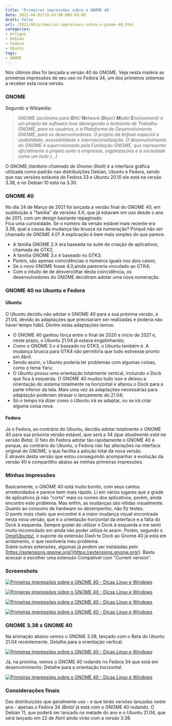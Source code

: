 ```yaml
---
title: 'Primeiras impressões sobre o GNOME 40'
date: 2021-04-01T19:43:00.009-03:00
draft: false
url: /2021/04/primeiras-impressoes-sobre-o-gnome-40.html
categories:
- Artigos
- Debian
- Fedora
- Ubuntu
tags: 
- GNOME
---
```


Nos últimos dias foi lançada a versão 40 do GNOME. Veja nesta matéria as primeiras impressões de seu uso no Fedora 34, um dos primeiros sistemas a receber esta nova versão.

### GNOME

  
Segundo a Wikipédia:  

> _GNOME (acrônimo para **G**NU **N**etwork **O**bject **M**odel **E**nvironment) é um projeto de software livre abrangendo o Ambiente de Trabalho GNOME, para os usuários, e a Plataforma de Desenvolvimento GNOME, para os desenvolvedores. O projeto dá ênfase especial a usabilidade, acessibilidade e internacionalização. O desenvolvimento do GNOME é supervisionado pela Fundação GNOME, que representa oficialmente o projeto junto a empresas, organizações e a sociedade como um todo (...)_

O GNOME _(também chamado de Gnome-Shell)_ é a interface gráfica utilizada como padrão nas distribuições Debian, Ubuntu e Fedora, sendo que nas versões estáveis do Fedora 33 e Ubuntu 20.10 ele está na versão 3.38, e no Debian 10 está na 3.30.  
  

### GNOME 40

  
No dia 24 de Março de 2021 foi lançada a versão final do GNOME 40, em sustituição à "família" de versões 3.X, que já estavam em uso desde o ano de 2011, com um design bastante repaginado.  
Fica uma curiosidade. Se o número da versão estável mais recente era 3.38, qual a causa da mudança tão brusca na numeração? Porquẽ não ser chamado de GNOME 4.0? A explicação é bem mais simples do que parece.  

*   A família GNOME 2.X era baseada na suíte de criação de aplicativos, chamada de GTK2;
*   A família GNOME 3.x é baseado no GTK3;
*   Porém, são apenas coincidências o números iguais nos dois casos;
*   Se o novo GNOME fosse 4.0,ainda pareceria vinculado ao GTK4;
*   Com o intuito de de desvencilhar desta coincidência, os desenvolvedores do GNOME decidiram adotar uma nova numeração.

  

### GNOME 40 no Ubuntu e Fedora

  

#### Ubuntu

  
O Ubuntu decidiu não adotar o GNOME 40 para a sua próxima versão, a 21.04, devido às adaptações que precisariam ser realizadas e ṕoderia não haver tempo hábil. Dentre estas adaptações temos:  

*   O GNOME 40 ganhou força entre o final de 2020 e início de 2021 e, neste prazo, o Ubuntu 21.04 já estava engatinhando;
*   Como o GNOME 3.x é baseado no GTK3, o Ubuntu também é. A mudança brusca para GTK4 não permitiria que tudo estivesse pronto em Abril.
*   Sendo assim, o Ubuntu poderia ter problemas com algumas coisas, como o tema Yaru;
*   O Ubuntu possui uma orientação totalmente vertical, incluindo o Dock que fica à esquerda. O GNOME 40 mudou tudo isso e deixou a orientação do sistema totalmente na horizontal e alterou o Dock para a parte inferior da tela. Mais uma vez as adaptações necessárias para adaptação poderiam atrasar o lançamento do 21.04;
*   Só o tempo irá dizer como o Ubuntu irá se adaptar, ou se irá criar alguma coisa nova.

  

#### Fedora

  
Já o Fedora, ao contrário do Ubuntu, decidiu adotar totalmente o GNOME 40 para sua próxima versão estável, que será a 34 _(que atualmente está na versão Beta)_. O fato do Fedora adotar tão rapidamente o GNOME 40 é porque, ao contrário do Ubuntu, o Fedora não faz alterações na interface original do GNOME, o que facilita a adoção total da nova versão.  
É através desta versão que estou conseguindo acompanhar a evolução da versão 40 e compartilho abaixo as minhas primeiras impressões.  
  

### Minhas impressões

  
Basicamente, o GNOME 40 está muito bonito, com seus cantos arredondados e parece bem mais rápido. Li em vários lugares que a grade de aplicativos já não "corta" mais os nomes dos aplicativos, porém, ainda encontro este problema. Mas enfim, as mudanças são nítidas visualmente. Quanto ao consumo de hardware ou desempenho, não fiz testes.  
O ponto mais chato que encontrei é a maior mudança visual encontrada nesta nova versão, que é a orientação horizontal da interface e a falta do Dock à esquerda. Sempre gostei de utilizar o Dock à esquerda e me senti muito incomodado em ainda não poder utilizá-lo assim. Porém, segundo o [Omg!Ubuntu!](https://www.omgubuntu.co.uk/2021/04/dash-to-dock-gnome-40-support), o suporte da extensão Dash to Dock ao Gnome 40 já está em andamento, o que resolveria meu problema.  
Sobre outras extensões, algumas já podem ser instaladas pelo [https://extensions.gnome.org/](https://extensions.gnome.org/). Basta acessar e escolher uma extensão Compatível com "Current version".  
  

### Screenshots

  

[![Primeiras impressões sobre o GNOME 40 - Dicas Linux e Windows](https://1.bp.blogspot.com/-G9TmcHnvqAY/YGY0fL1Xg8I/AAAAAAAAR9o/myXCxjJ8CJALjcKRaKadVV-VqpmNlC6oQCNcBGAsYHQ/s600/01.png "Primeiras impressões sobre o GNOME 40 - Dicas Linux e Windows")](https://1.bp.blogspot.com/-G9TmcHnvqAY/YGY0fL1Xg8I/AAAAAAAAR9o/myXCxjJ8CJALjcKRaKadVV-VqpmNlC6oQCNcBGAsYHQ/s1366/01.png)

[![Primeiras impressões sobre o GNOME 40 - Dicas Linux e Windows](https://1.bp.blogspot.com/-8h1yiY3llS4/YGY0fHNDpfI/AAAAAAAAR9s/Q9TYc3eVrUEtlPomdkT2Tr7wAqb9wZ0DwCNcBGAsYHQ/s600/02.png "Primeiras impressões sobre o GNOME 40 - Dicas Linux e Windows")](https://1.bp.blogspot.com/-8h1yiY3llS4/YGY0fHNDpfI/AAAAAAAAR9s/Q9TYc3eVrUEtlPomdkT2Tr7wAqb9wZ0DwCNcBGAsYHQ/s1366/02.png)

[![Primeiras impressões sobre o GNOME 40 - Dicas Linux e Windows](https://1.bp.blogspot.com/-1Z_LSQgUAiY/YGY0fPFku7I/AAAAAAAAR9k/2eILvNa8jJARwYXFKxAnrX0_kgZaSaS2ACNcBGAsYHQ/s600/03.png "Primeiras impressões sobre o GNOME 40 - Dicas Linux e Windows")](https://1.bp.blogspot.com/-1Z_LSQgUAiY/YGY0fPFku7I/AAAAAAAAR9k/2eILvNa8jJARwYXFKxAnrX0_kgZaSaS2ACNcBGAsYHQ/s1366/03.png)

[![Primeiras impressões sobre o GNOME 40 - Dicas Linux e Windows](https://1.bp.blogspot.com/-1w0_nCTX1H4/YGY0f0DV-LI/AAAAAAAAR90/f6K3hEOXFLAdrOLFD0ak_Ij-hsDeK7rbACNcBGAsYHQ/s600/04.png "Primeiras impressões sobre o GNOME 40 - Dicas Linux e Windows")](https://1.bp.blogspot.com/-1w0_nCTX1H4/YGY0f0DV-LI/AAAAAAAAR90/f6K3hEOXFLAdrOLFD0ak_Ij-hsDeK7rbACNcBGAsYHQ/s1366/04.png)

  

### GNOME 3.38 x GNOME 40

  
Na animação abaixo vemos o GNOME 3.38, lançado com o Beta do Ubuntu 21.04 recentemente. Detalhe para a orientação vertical.  

[![Primeiras impressões sobre o GNOME 40 - Dicas Linux e Windows](https://1.bp.blogspot.com/-DS7ceeYaB2w/YGY2Z8ccfWI/AAAAAAAAR-U/FMLSFqxgJagCgOmWpngQCzB6jIv_OhUTgCNcBGAsYHQ/s600/GNOME3.38.gif "Primeiras impressões sobre o GNOME 40 - Dicas Linux e Windows")](https://1.bp.blogspot.com/-DS7ceeYaB2w/YGY2Z8ccfWI/AAAAAAAAR-U/FMLSFqxgJagCgOmWpngQCzB6jIv_OhUTgCNcBGAsYHQ/s1306/GNOME3.38.gif)

  
Já, na próxima, vemos o GNOME 40 rodando no Fedora 34 que está em desenvolvimento. Detalhe para a orientação horizontal.  

[![Primeiras impressões sobre o GNOME 40 - Dicas Linux e Windows](https://1.bp.blogspot.com/-QULk4adoG34/YGY0qDvlyNI/AAAAAAAAR98/5jijbPUji7gJz_U_pNf7DmlVoEXgECwqACNcBGAsYHQ/s600/GNOME40.gif "Primeiras impressões sobre o GNOME 40 - Dicas Linux e Windows")](https://1.bp.blogspot.com/-QULk4adoG34/YGY0qDvlyNI/AAAAAAAAR98/5jijbPUji7gJz_U_pNf7DmlVoEXgECwqACNcBGAsYHQ/s1306/GNOME40.gif)

  

### Considerações finais

  
Das distribuições que geralmente uso - e que terão versões lançadas neste ano - apenas o Fedora 34 _(Beta)_ já está com o GNOME 40 rodando. O Debian 11, que poderá ser lançado na metade do ano e o Ubuntu 21.04, que será lançado em 22 de Abril ainda virão com a versão 3.38.
